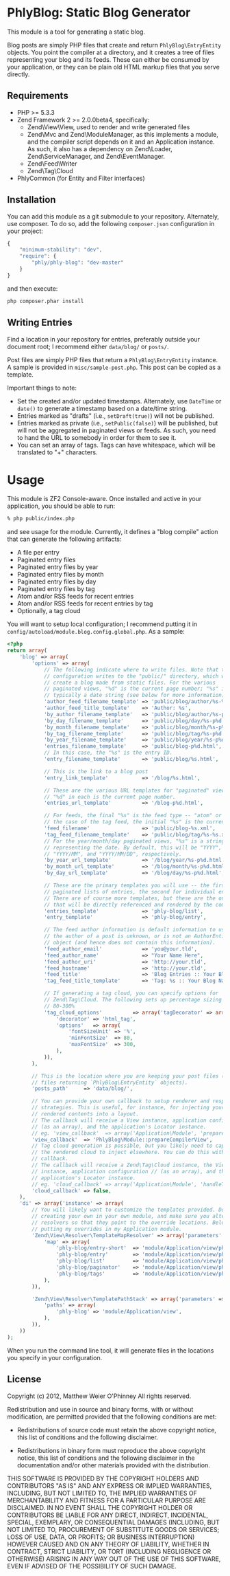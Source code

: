 PhlyBlog: Static Blog Generator
===============================

This module is a tool for generating a static blog.

Blog posts are simply PHP files that create and return `PhlyBlog\EntryEntity`
objects. You point the compiler at a directory, and it creates a tree of files
representing your blog and its feeds. These can either be consumed by your
application, or they can be plain old HTML markup files that you serve
directly.

Requirements
------------

- PHP >= 5.3.3
- Zend Framework 2 >= 2.0.0beta4, specifically: 
  - Zend\View\View, used to render and write generated files
  - Zend\Mvc and Zend\ModuleManager, as this implements a module, and the
    compiler script depends on it and an Application instance. As such, it also
    has a dependency on Zend\Loader, Zend\ServiceManager, and Zend\EventManager.
  - Zend\Feed\Writer
  - Zend\Tag\Cloud
- PhlyCommon (for Entity and Filter interfaces)

Installation
------------

You can add this module as a git submodule to your repository. Alternately, use
composer. To do so, add the following `composer.json` configuration in your
project:

```js
{
    "minimum-stability": "dev",
    "require": {
        "phly/phly-blog": "dev-master"
    }
}
```

and then execute:

```bash
php composer.phar install
```

Writing Entries
---------------

Find a location in your repository for entries, preferably outside your document
root; I recommend either `data/blog/` or `posts/`.

Post files are simply PHP files that return a `PhlyBlog\EntryEntity` instance.
A sample is provided in `misc/sample-post.php`. This post can be copied as a
template.

Important things to note:

- Set the created and/or updated timestamps. Alternately, use `DateTime` or
  `date()` to generate a timestamp based on a date/time string.
- Entries marked as "drafts" (i.e., `setDraft(true)`) will not be published.
- Entries marked as private (i.e., `setPublic(false)`) will be published, but
  will not be aggregated in paginated views or feeds. As such, you need to hand
  the URL to somebody in order for them to see it.
- You can set an array of tags. Tags can have whitespace, which will be
  translated to "+" characters.

Usage
=====

This module is ZF2 Console-aware. Once installed and active in your
application, you should be able to run:

```bash
% php public/index.php
```

and see usage for the module. Currently, it defines a "blog compile" action
that can generate the following artifacts:

- A file per entry
- Paginated entry files
- Paginated entry files by year
- Paginated entry files by month
- Paginated entry files by day
- Paginated entry files by tag
- Atom and/or RSS feeds for recent entries
- Atom and/or RSS feeds for recent entries by tag
- Optionally, a tag cloud

You will want to setup local configuration; I recommend putting it in
`config/autoload/module.blog.config.global.php`. As a sample:

```php
<?php
return array(
    'blog' => array(
        'options' => array(
            // The following indicate where to write files. Note that this
            // configuration writes to the "public/" directory, which would
            // create a blog made from static files. For the various
            // paginated views, "%d" is the current page number; "%s" is
            // typically a date string (see below for more information) or tag.
            'author_feed_filename_template' => 'public/blog/author/%s-%s.xml',
            'author_feed_title_template'    => 'Author: %s',
            'by_author_filename_template'   => 'public/blog/author/%s-p%d.html',
            'by_day_filename_template'      => 'public/blog/day/%s-p%d.html',
            'by_month_filename_template'    => 'public/blog/month/%s-p%d.html',
            'by_tag_filename_template'      => 'public/blog/tag/%s-p%d.html',
            'by_year_filename_template'     => 'public/blog/year/%s-p%d.html',
            'entries_filename_template'     => 'public/blog-p%d.html',
            // In this case, the "%s" is the entry ID.
            'entry_filename_template'       => 'public/blog/%s.html',

            // This is the link to a blog post
            'entry_link_template'           => '/blog/%s.html',

            // These are the various URL templates for "paginated" views. The
            // "%d" in each is the current page number.
            'entries_url_template'          => '/blog-p%d.html',

            // For feeds, the final "%s" is the feed type -- "atom" or "rss". In
            // the case of the tag feed, the initial "%s" is the current tag.
            'feed_filename'                 => 'public/blog-%s.xml',
            'tag_feed_filename_template'    => 'public/blog/tag/%s-%s.xml',
            // For the year/month/day paginated views, "%s" is a string
            // representing the date. By default, this will be "YYYY",
            // "YYYY/MM", and "YYYY/MM/DD", respectively.
            'by_year_url_template'          => '/blog/year/%s-p%d.html',
            'by_month_url_template'         => '/blog/month/%s-p%d.html',
            'by_day_url_template'           => '/blog/day/%s-p%d.html',

            // These are the primary templates you will use -- the first is for
            // paginated lists of entries, the second for individual entries.
            // There are of course more templates, but these are the only ones
            // that will be directly referenced and rendered by the compiler.
            'entries_template'              => 'phly-blog/list',
            'entry_template'                => 'phly-blog/entry',

            // The feed author information is default information to use when
            // the author of a post is unknown, or is not an AuthorEntity
            // object (and hence does not contain this information).
            'feed_author_email'             => 'you@your.tld',
            'feed_author_name'              => "Your Name Here",
            'feed_author_uri'               => 'http://your.tld',
            'feed_hostname'                 => 'http://your.tld',
            'feed_title'                    => 'Blog Entries :: Your Blog Name',
            'tag_feed_title_template'       => 'Tag: %s :: Your Blog Name',

            // If generating a tag cloud, you can specify options for
            // Zend\Tag\Cloud. The following sets up percentage sizing from
            // 80-300%
            'tag_cloud_options'          => array('tagDecorator' => array(
                'decorator' => 'html_tag',
                'options'   => array(
                    'fontSizeUnit' => '%',
                    'minFontSize'  => 80,
                    'maxFontSize'  => 300,
                ),
            )),
        ),

        // This is the location where you are keeping your post files (the PHP
        // files returning `PhlyBlog\EntryEntity` objects).
        'posts_path'     => 'data/blog/',

        // You can provide your own callback to setup renderer and response
        // strategies. This is useful, for instance, for injecting your
        // rendered contents into a layout.
        // The callback will receive a View instance, application configuration
        // (as an array), and the application's Locator instance.
        // eg. 'view_callback'  => array('Application\Module', 'prepareCompilerView'),
        'view_callback'  => 'PhlyBlog\Module::prepareCompilerView',
        // Tag cloud generation is possible, but you likely need to capture
        // the rendered cloud to inject elsewhere. You can do this with a
        // callback.
        // The callback will receive a Zend\Tag\Cloud instance, the View
        // instance, application configuration // (as an array), and the
        // application's Locator instance.
        // eg. 'cloud_callback' => array('Application\Module', 'handleTagCloud'),
        'cloud_callback' => false,
    ),
    'di' => array('instance' => array(
        // You will likely want to customize the templates provided. Do so by
        // creating your own in your own module, and make sure you alter the
        // resolvers so that they point to the override locations. Below, I'm
        // putting my overrides in my Application module.
        'Zend\View\Resolver\TemplateMapResolver' => array('parameters' => array(
            'map' => array(
                'phly-blog/entry-short'  => 'module/Application/view/phly-blog/entry-short.phtml',
                'phly-blog/entry'        => 'module/Application/view/phly-blog/entry.phtml',
                'phly-blog/list'         => 'module/Application/view/phly-blog/list.phtml',
                'phly-blog/paginator'    => 'module/Application/view/phly-blog/paginator.phtml',
                'phly-blog/tags'         => 'module/Application/view/phly-blog/tags.phtml',
            ),
        )),

        'Zend\View\Resolver\TemplatePathStack' => array('parameters' => array(
            'paths' => array(
                'phly-blog' => 'module/Application/view',
            ),
        )),
    ))
);
```

When you run the command line tool, it will generate files in the locations you
specify in your configuration.

License
-------

Copyright (c) 2012, Matthew Weier O'Phinney
All rights reserved.

Redistribution and use in source and binary forms, with or without modification,
are permitted provided that the following conditions are met:

* Redistributions of source code must retain the above copyright notice, this
  list of conditions and the following disclaimer.

* Redistributions in binary form must reproduce the above copyright notice, this
  list of conditions and the following disclaimer in the documentation and/or
  other materials provided with the distribution.

THIS SOFTWARE IS PROVIDED BY THE COPYRIGHT HOLDERS AND CONTRIBUTORS "AS IS" AND
ANY EXPRESS OR IMPLIED WARRANTIES, INCLUDING, BUT NOT LIMITED TO, THE IMPLIED
WARRANTIES OF MERCHANTABILITY AND FITNESS FOR A PARTICULAR PURPOSE ARE
DISCLAIMED. IN NO EVENT SHALL THE COPYRIGHT HOLDER OR CONTRIBUTORS BE LIABLE FOR
ANY DIRECT, INDIRECT, INCIDENTAL, SPECIAL, EXEMPLARY, OR CONSEQUENTIAL DAMAGES
(INCLUDING, BUT NOT LIMITED TO, PROCUREMENT OF SUBSTITUTE GOODS OR SERVICES;
LOSS OF USE, DATA, OR PROFITS; OR BUSINESS INTERRUPTION) HOWEVER CAUSED AND ON
ANY THEORY OF LIABILITY, WHETHER IN CONTRACT, STRICT LIABILITY, OR TORT
(INCLUDING NEGLIGENCE OR OTHERWISE) ARISING IN ANY WAY OUT OF THE USE OF THIS
SOFTWARE, EVEN IF ADVISED OF THE POSSIBILITY OF SUCH DAMAGE.
